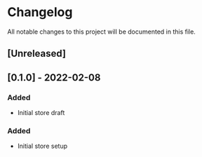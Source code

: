 # Changelog

All notable changes to this project will be documented in this file.

## [Unreleased]

## [0.1.0] - 2022-02-08

### Added
- Initial store draft

### Added
- Initial store setup
